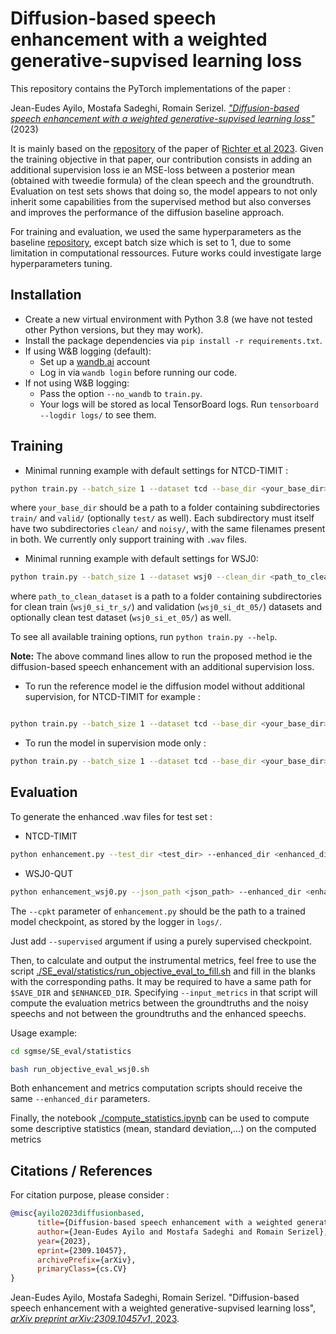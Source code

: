 # Diffusion-based speech enhancement with a weighted generative-supvised learning loss

This repository contains the PyTorch implementations of the paper :


 Jean-Eudes Ayilo, Mostafa Sadeghi, Romain Serizel. [*"Diffusion-based speech enhancement with a weighted generative-supvised learning loss"*](https://arxiv.org/abs/2309.10457v1) (2023)


It is mainly based on the [repository](https://github.com/sp-uhh/sgmse) of the paper of [Richter et al 2023](https://ieeexplore.ieee.org/abstract/document/10149431?casa_token=pjyWnkMDZsUAAAAA:XlhCwS0m39TyCRE07hezzkR27nHC8ylIH8TKhDPuNU4Diu8Lycc7zO53IxBqhoSt5uH2eiBrJG8). 
Given the training objective in that paper, our contribution consists in adding an additional supervision loss ie an MSE-loss between a posterior mean (obtained with tweedie formula) of the clean speech and the groundtruth. Evaluation on test sets shows that doing so, the model appears to not only inherit some capabilities from the supervised method but also converses and improves the performance of the diffusion baseline approach. 

For training and evaluation, we used the same hyperparameters as the baseline [repository](https://github.com/sp-uhh/sgmse), except batch size which is set to 1, due to some limitation in computational ressources. Future works could investigate large hyperparameters tuning.

## Installation

- Create a new virtual environment with Python 3.8 (we have not tested other Python versions, but they may work).
- Install the package dependencies via `pip install -r requirements.txt`.
- If using W&B logging (default):
    - Set up a [wandb.ai](https://wandb.ai/) account
    - Log in via `wandb login` before running our code.
- If not using W&B logging:
    - Pass the option `--no_wandb` to `train.py`.
    - Your logs will be stored as local TensorBoard logs. Run `tensorboard --logdir logs/` to see them.


## Training

- Minimal running example with default settings for NTCD-TIMIT : 

```bash
python train.py --batch_size 1 --dataset tcd --base_dir <your_base_dir> --additional_loss --weight_add_loss convex_normalized_sigma --theoretical_form --flogging <path_to_logging_folder>
```

where `your_base_dir` should be a path to a folder containing subdirectories `train/` and `valid/` (optionally `test/` as well). Each subdirectory must itself have two subdirectories `clean/` and `noisy/`, with the same filenames present in both. We currently only support training with `.wav` files.


- Minimal running example with default settings for WSJ0: 

```bash
python train.py --batch_size 1 --dataset wsj0 --clean_dir <path_to_clean_dataset> --noisy_dir <path_to_noisy_dataset> --additional_loss --weight_add_loss convex_normalized_sigma --theoretical_form --flogging <path_to_logging_folder>
```
where `path_to_clean_dataset` is a path to a folder containing subdirectories for clean train (`wsj0_si_tr_s/`) and validation (`wsj0_si_dt_05/`) datasets and optionally clean test dataset (`wsj0_si_et_05/`) as well.

To see all available training options, run `python train.py --help`. 

**Note:**
The above command lines allow to run the proposed method ie the diffusion-based speech enhancement with an additional supervision loss. 

- To run the reference model ie the diffusion model without additional supervision, for NTCD-TIMIT for example : 

```bash

python train.py --batch_size 1 --dataset tcd --base_dir <your_base_dir> --flogging <path_to_logging_folder>
```

- To run the model in supervision mode only : 

```bash
python train.py --batch_size 1 --dataset tcd --base_dir <your_base_dir> --flogging <path_to_logging_folder> --supervised --embedding_type none --conditional 
```

## Evaluation

To generate the enhanced .wav files for test set :

* NTCD-TIMIT

```bash
python enhancement.py --test_dir <test_dir> --enhanced_dir <enhanced_dir> --ckpt <ckpt_path>
```

* WSJ0-QUT

```bash
python enhancement_wsj0.py --json_path <json_path> --enhanced_dir <enhanced_dir> --noisy_test_dir <noisy_dir> --ckpt <ckpt_path>
```

The `--cpkt` parameter of `enhancement.py` should be the path to a trained model checkpoint, as stored by the logger in `logs/`.


Just add `--supervised` argument if using a purely supervised checkpoint.

Then, to calculate and output the instrumental metrics, feel free to use the script [./SE_eval/statistics/run_objective_eval_to_fill.sh](./SE_eval/statistics/run_objective_eval_to_fill.sh) and fill in the blanks with the corresponding paths. It may be required to have a same path for `$SAVE_DIR` and `$ENHANCED_DIR`. Specifying `--input_metrics` in that script will compute the evaluation metrics between the groundtruths and the noisy speechs and not between the groundtruths and the enhanced speechs.

Usage example: 

```bash
cd sgmse/SE_eval/statistics

bash run_objective_eval_wsj0.sh
```

Both enhancement and metrics computation scripts should receive the same `--enhanced_dir` parameters. 

Finally, the notebook [./compute_statistics.ipynb](./compute_statistics.ipynb) can be used to compute some descriptive statistics (mean, standard deviation,...) on the computed metrics


## Citations / References

For citation purpose, please consider :

```bib
@misc{ayilo2023diffusionbased,
      title={Diffusion-based speech enhancement with a weighted generative-supervised learning loss}, 
      author={Jean-Eudes Ayilo and Mostafa Sadeghi and Romain Serizel},
      year={2023},
      eprint={2309.10457},
      archivePrefix={arXiv},
      primaryClass={cs.CV}
}
```
 Jean-Eudes Ayilo, Mostafa Sadeghi, Romain Serizel. "Diffusion-based speech enhancement with a weighted generative-supvised learning loss", [*arXiv preprint arXiv:2309.10457v1*, 2023](https://arxiv.org/abs/2309.10457v1).  
